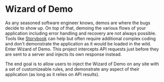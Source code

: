 # Wizard of Demo
As any seasoned software engineer knows, demos are where the bugs decide to show up. On top of that, demoing the various flows of your application including error handling and recovery are not always possible. Tools like [Storybook](https://storybook.js.org/) can help but often require additional complex coding and don't demonstrate the application as it would be loaded in the wild. Enter Wizard of Demo. This project intercepts API requests just before they are sent to a server and injects its own response instead.

The end goal is to allow users to inject the Wizard of Demo on any site with a set of customizeable rules, and demonstrate any aspect of their application (as long as it relies on API results).
